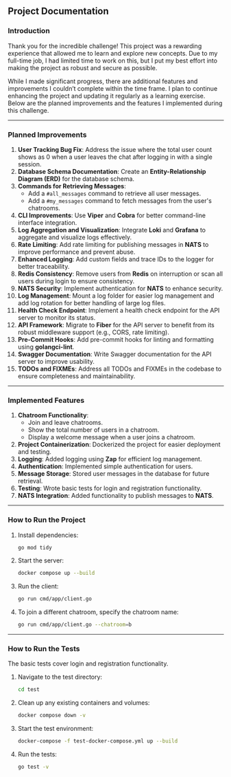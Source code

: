 ## **Project Documentation**

### **Introduction**
Thank you for the incredible challenge! This project was a rewarding experience that allowed me to learn and explore new concepts. Due to my full-time job, I had limited time to work on this, but I put my best effort into making the project as robust and secure as possible.

While I made significant progress, there are additional features and improvements I couldn’t complete within the time frame. I plan to continue enhancing the project and updating it regularly as a learning exercise. Below are the planned improvements and the features I implemented during this challenge.

---

### **Planned Improvements**
1. **User Tracking Bug Fix**: Address the issue where the total user count shows as 0 when a user leaves the chat after logging in with a single session.
2. **Database Schema Documentation**: Create an **Entity-Relationship Diagram (ERD)** for the database schema.
3. **Commands for Retrieving Messages**:
    - Add a `#all_messages` command to retrieve all user messages.
    - Add a `#my_messages` command to fetch messages from the user's chatrooms.
4. **CLI Improvements**: Use **Viper** and **Cobra** for better command-line interface integration.
5. **Log Aggregation and Visualization**: Integrate **Loki** and **Grafana** to aggregate and visualize logs effectively.
6. **Rate Limiting**: Add rate limiting for publishing messages in **NATS** to improve performance and prevent abuse.
7. **Enhanced Logging**: Add custom fields and trace IDs to the logger for better traceability.
8. **Redis Consistency**: Remove users from **Redis** on interruption or scan all users during login to ensure consistency.
9. **NATS Security**: Implement authentication for **NATS** to enhance security.
10. **Log Management**: Mount a log folder for easier log management and add log rotation for better handling of large log files.
11. **Health Check Endpoint**: Implement a health check endpoint for the API server to monitor its status.
12. **API Framework**: Migrate to **Fiber** for the API server to benefit from its robust middleware support (e.g., CORS, rate limiting).
13. **Pre-Commit Hooks**: Add pre-commit hooks for linting and formatting using **golangci-lint**.
14. **Swagger Documentation**: Write Swagger documentation for the API server to improve usability.
15. **TODOs and FIXMEs**: Address all TODOs and FIXMEs in the codebase to ensure completeness and maintainability.

---

### **Implemented Features**
1. **Chatroom Functionality**:
    - Join and leave chatrooms.
    - Show the total number of users in a chatroom.
    - Display a welcome message when a user joins a chatroom.
2. **Project Containerization**: Dockerized the project for easier deployment and testing.
3. **Logging**: Added logging using **Zap** for efficient log management.
4. **Authentication**: Implemented simple authentication for users.
5. **Message Storage**: Stored user messages in the database for future retrieval.
6. **Testing**: Wrote basic tests for login and registration functionality.
7. **NATS Integration**: Added functionality to publish messages to **NATS**.

---

### **How to Run the Project**

1. Install dependencies:
   ```bash
   go mod tidy
   ```
2. Start the server:
   ```bash
   docker compose up --build
   ```
3. Run the client:
   ```bash
   go run cmd/app/client.go
   ```
4. To join a different chatroom, specify the chatroom name:
   ```bash
   go run cmd/app/client.go --chatroom=b
   ```

---

### **How to Run the Tests**

The basic tests cover login and registration functionality.

1. Navigate to the test directory:
   ```bash
   cd test
   ```  
2. Clean up any existing containers and volumes:
   ```bash
   docker compose down -v
   ```  
3. Start the test environment:
   ```bash
   docker-compose -f test-docker-compose.yml up --build
   ```  
4. Run the tests:
   ```bash
   go test -v
   ```  
